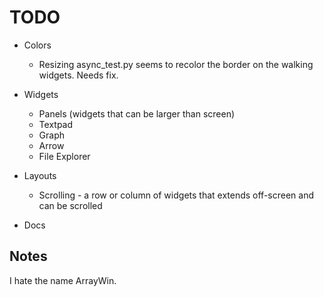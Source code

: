 TODO
====
* Colors
    * Resizing async_test.py seems to recolor the border on the walking widgets.  Needs fix.

* Widgets
    * Panels (widgets that can be larger than screen)
    * Textpad
    * Graph
    * Arrow
    * File Explorer

* Layouts
    * Scrolling - a row or column of widgets that extends off-screen and can be scrolled

* Docs

Notes
-----
I hate the name ArrayWin.
